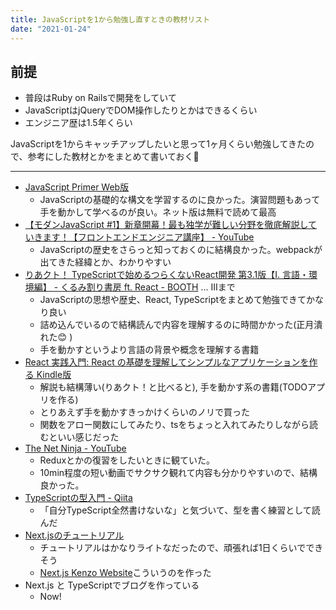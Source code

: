 ```yaml
---
title: JavaScriptを1から勉強し直すときの教材リスト
date: "2021-01-24"
---
```


## 前提
- 普段はRuby on Railsで開発をしていて
- JavaScriptはjQueryでDOM操作したりとかはできるくらい
- エンジニア歴は1.5年くらい

JavaScriptを1からキャッチアップしたいと思って1ヶ月くらい勉強してきたので、参考にした教材とかをまとめて書いておく👀  

---

-  [JavaScript Primer Web版](https://jsprimer.net/)
    - JavaScriptの基礎的な構文を学習するのに良かった。演習問題もあって手を動かして学べるのが良い。ネット版は無料で読めて最高
- [【モダンJavaScript #1】新章開幕！最も独学が難しい分野を徹底解説していきます！【フロントエンドエンジニア講座】 - YouTube](https://www.youtube.com/watch?v=De9PH3EAz7c)
  - JavaScriptの歴史をさらっと知っておくのに結構良かった。webpackが出てきた経緯とか、わかりやすい
- [りあクト！ TypeScriptで始めるつらくないReact開発 第3.1版【Ⅰ. 言語・環境編】 - くるみ割り書房 ft. React - BOOTH](https://booth.pm/ja/items/2368045) ... Ⅲまで
  - JavaScriptの思想や歴史、React, TypeScriptをまとめて勉強できてかなり良い
  - 詰め込んでいるので結構読んで内容を理解するのに時間かかった(正月潰れた😊 )
  - 手を動かすというより言語の背景や概念を理解する書籍
- [React 実践入門: React の基礎を理解してシンプルなアプリケーションを作る Kindle版](https://amzn.to/2XVBSD5)
  - 解説も結構薄い(りあクト！と比べると), 手を動かす系の書籍(TODOアプリを作る)
  - とりあえず手を動かすきっかけくらいのノリで買った
  - 関数をアロー関数にしてみたり、tsをちょっと入れてみたりしながら読むといい感じだった
- [The Net Ninja - YouTube](https://www.youtube.com/channel/UCW5YeuERMmlnqo4oq8vwUpg)
  - Reduxとかの復習をしたいときに観ていた。
  - 10min程度の短い動画でサクサク観れて内容も分かりやすいので、結構良かった。
- [TypeScriptの型入門 - Qiita](https://qiita.com/uhyo/items/e2fdef2d3236b9bfe74a)
  - 「自分TypeScript全然書けないな」と気づいて、型を書く練習として読んだ
- [Next.jsのチュートリアル](https://nextjs.org/)
  - チュートリアルはかなりライトなだったので、頑張れば1日くらいでできそう
  - [Next.js Kenzo Website](https://nextjs-tutorial.kenzoukenzou.vercel.app/)こういうのを作った
- Next.js と TypeScriptでブログを作っている
  - Now!
